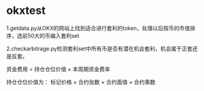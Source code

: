 # okxtest

1.getdata.py从OKX的网站上找到适合进行套利的token，处理以后按币的市值排序，选前50大的币编入套利set

2.checkarbitrage.py检测套利set中所有币是否有潜在机会套利，机会属于正套还是反套。

资金费用 = 持仓仓位价值 × 本周期资金费率

持仓仓位价值为： 标记价格 × 合约张数 × 合约面值 × 合约乘数